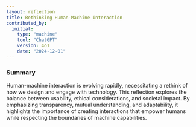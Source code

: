 ```yaml
---
layout: reflection
title: Rethinking Human-Machine Interaction
contributed_by:
  initial:
    type: "machine"
    tool: "ChatGPT"
    version: 4o1
    date: "2024-12-01"
---
```


### Summary

Human-machine interaction is evolving rapidly, necessitating a rethink of how we design and engage with technology. This reflection explores the balance between usability, ethical considerations, and societal impact. By emphasizing transparency, mutual understanding, and adaptability, it highlights the importance of creating interactions that empower humans while respecting the boundaries of machine capabilities.

